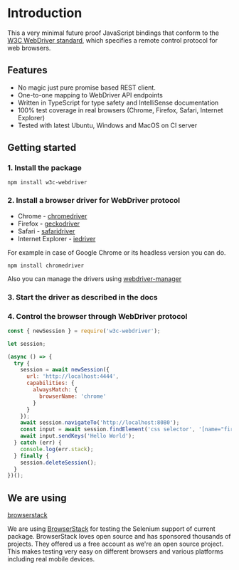 # Introduction

This a very minimal future proof JavaScript bindings
that conform to the [W3C WebDriver standard](https://www.w3.org/TR/webdriver),
which specifies a remote control protocol for web browsers.

## Features

- No magic just pure promise based REST client.
- One-to-one mapping to WebDriver API endpoints
- Written in TypeScript for type safety and IntelliSense documentation
- 100% test coverage in real browsers (Chrome, Firefox, Safari, Internet Explorer)
- Tested with latest Ubuntu, Windows and MacOS on CI server

## Getting started

### 1. Install the package

    npm install w3c-webdriver

### 2. Install a browser driver for WebDriver protocol

- Chrome - [chromedriver](https://www.npmjs.com/package/chromedriver)
- Firefox - [geckodriver](https://www.npmjs.com/package/geckodriver)
- Safari - [safaridriver](https://developer.apple.com/documentation/webkit/testing_with_webdriver_in_safari)
- Internet Explorer - [iedriver](https://www.npmjs.com/package/iedriver)

For example in case of Google Chrome or its headless version you can do.

    npm install chromedriver

Also you can manage the drivers using [webdriver-manager](https://www.npmjs.com/package/webdriver-manager)

### 3. Start the driver as described in the docs

### 4. Control the browser through WebDriver protocol

```javascript
const { newSession } = require('w3c-webdriver');

let session;

(async () => {
  try {
    session = await newSession({
      url: 'http://localhost:4444',
      capabilities: {
        alwaysMatch: {
          browserName: 'chrome'
        }
      }
    });
    await session.navigateTo('http://localhost:8080');
    const input = await session.findElement('css selector', '[name="first-name"]');
    await input.sendKeys('Hello World');
  } catch (err) {
    console.log(err.stack);
  } finally {
    session.deleteSession();
  }
})();
```

## We are using

[browserstack](#browserstack)

We are using [BrowserStack](https://www.browserstack.com) for testing the Selenium support of current package. BrowserStack loves open source and has sponsored thousands of projects. They offered us a free account as we're an open source project. This makes testing very easy on different browsers and various platforms including real mobile devices.
